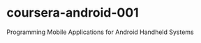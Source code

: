 coursera-android-001
====================

Programming Mobile Applications for Android Handheld Systems
